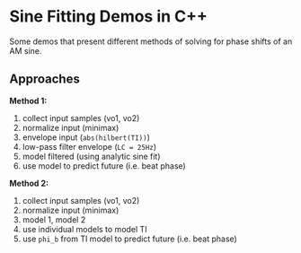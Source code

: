 # Sine Fitting Demos in C++

Some demos that present different methods of solving for phase shifts of an AM sine.

## Approaches

**Method 1:**

1. collect input samples (vo1, vo2)
2. normalize input (minimax)
4. envelope input (`abs(hilbert(TI))`)
4. low-pass filter envelope (`LC = 25Hz`)
5. model filtered (using analytic sine fit)
6. use model to predict future (i.e. beat phase)

**Method 2:**

1. collect input samples (vo1, vo2)
2. normalize input (minimax)
3. model 1, model 2
4. use individual models to model TI 
5. use `phi_b` from TI model to predict future (i.e. beat phase)
